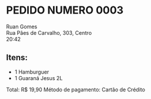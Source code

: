 # PEDIDO NUMERO 0003
Ruan Gomes  
Rua Pães de Carvalho, 303, Centro  
20:42  

## Itens:

 - 1 Hamburguer
 - 1 Guaraná Jesus 2L

Total: R$ 19,90
Método de pagamento: Cartão de Crédito
